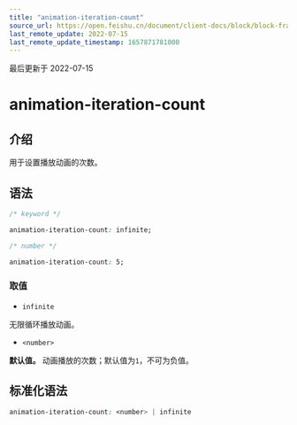 ```yaml
---
title: "animation-iteration-count"
source_url: https://open.feishu.cn/document/client-docs/block/block-frame/code-components-and-structure/view-layer/ttss/attributes/animation/animation-iteration-count
last_remote_update: 2022-07-15
last_remote_update_timestamp: 1657871781000
---
```

最后更新于 2022-07-15

# animation-iteration-count

## 介绍

用于设置播放动画的次数。

## 语法

```css
/* keyword */

animation-iteration-count: infinite;

/* number */

animation-iteration-count: 5;
```

### 取值

-   `infinite`

无限循环播放动画。

-   `<number>`

**默认值。** 动画播放的次数；默认值为`1`，不可为负值。

## 标准化语法

```css
animation-iteration-count: <number> | infinite
```
